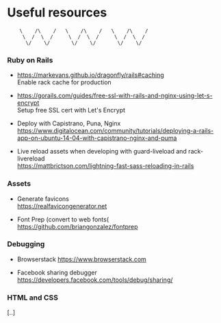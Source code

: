 # Useful resources

``` 
    \    /\    /   \    /\    /   \    /\    /
     \  /  \  /     \  /  \  /     \  /  \  /
      \/    \/       \/    \/       \/    \/
````

### Ruby on Rails 

* https://markevans.github.io/dragonfly/rails#caching  
Enable rack cache for production 

* https://gorails.com/guides/free-ssl-with-rails-and-nginx-using-let-s-encrypt  
Setup free SSL cert with Let's Encrypt

* Deploy with Capistrano, Puna, Nginx  
https://www.digitalocean.com/community/tutorials/deploying-a-rails-app-on-ubuntu-14-04-with-capistrano-nginx-and-puma

* Live reload assets when developing with guard-liveload and rack-livereload  
https://mattbrictson.com/lightning-fast-sass-reloading-in-rails

  
### Assets

* Generate favicons  
https://realfavicongenerator.net

* Font Prep (convert to web fonts(  
https://github.com/briangonzalez/fontprep


### Debugging

* Browserstack 
https://www.browserstack.com

* Facebook sharing debugger  
https://developers.facebook.com/tools/debug/sharing/


### HTML and CSS

[..]

